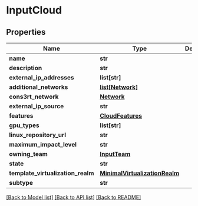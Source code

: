 # InputCloud

## Properties
Name | Type | Description | Notes
------------ | ------------- | ------------- | -------------
**name** | **str** |  | 
**description** | **str** |  | [optional] 
**external_ip_addresses** | **list[str]** |  | [optional] 
**additional_networks** | [**list[Network]**](Network.md) |  | [optional] 
**cons3rt_network** | [**Network**](Network.md) |  | [optional] 
**external_ip_source** | **str** |  | 
**features** | [**CloudFeatures**](CloudFeatures.md) |  | [optional] 
**gpu_types** | **list[str]** |  | [optional] 
**linux_repository_url** | **str** |  | [optional] 
**maximum_impact_level** | **str** |  | 
**owning_team** | [**InputTeam**](InputTeam.md) |  | 
**state** | **str** |  | [optional] 
**template_virtualization_realm** | [**MinimalVirtualizationRealm**](MinimalVirtualizationRealm.md) |  | [optional] 
**subtype** | **str** |  | 

[[Back to Model list]](../README.md#documentation-for-models) [[Back to API list]](../README.md#documentation-for-api-endpoints) [[Back to README]](../README.md)


